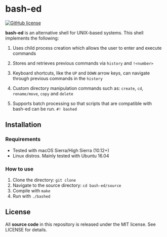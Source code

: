 # bash-ed

[![GitHub license](https://img.shields.io/badge/license-MIT-blue.svg)](https://raw.githubusercontent.com/nextseto/bash-ed/master/LICENSE)

**bash-ed** is an alternative shell for UNIX-based systems. This shell implements the following:

1. Uses child process creation which allows the user to enter and execute commands

2. Stores and retrieves previous commands via `history` and `!<number>`

3. Keyboard shortcuts, like the `UP` and `DOWN` arrow keys, can navigate through previous commands in the `history`

4. Custom directory manipulation commands such as: `create`, `cd`, `rename/move`, `copy` and `delete`

5. Supports batch processing so that scripts that are compatible with bash-ed can be run. `#! bashed`

## Installation

### Requirements

- Tested with macOS Sierra/High Sierra (10.12+)
- Linux distros. Mainly tested with Ubuntu 16.04

### How to use

1. Clone the directory: `git clone `
2. Navigate to the source directory: `cd bash-ed/source`
3. Compile with `make`
4. Run with `./bashed`

## License

All **source code** in this repository is released under the MIT license. See LICENSE for details.
